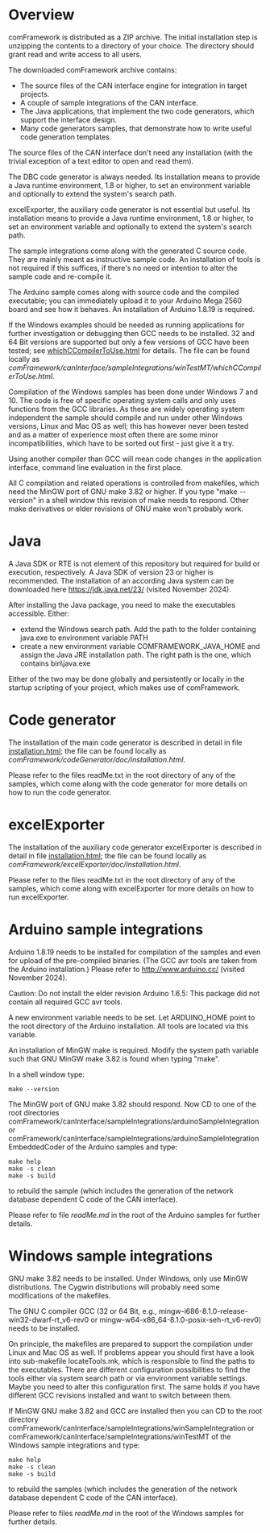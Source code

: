 <!-- Installation -->

# Overview

comFramework is distributed as a ZIP archive. The initial installation
step is unzipping the contents to a directory of your choice. The
directory should grant read and write access to all users.

The downloaded comFramework archive contains:

-   The source files of the CAN interface engine for integration
    in target projects.
-   A couple of sample integrations of the CAN interface.
-   The Java applications, that implement the two code generators, which
    support the interface design.
-   Many code generators samples, that demonstrate how to write useful
    code generation templates.

The source files of the CAN interface don't need any installation (with
the trivial exception of a text editor to open and read them).

The DBC code generator is always needed. Its installation means to provide
a Java runtime environment, 1.8 or higher, to set an environment variable
and optionally to extend the system's search path.

excelExporter, the auxiliary code generator is not essential but useful.
Its installation means to provide a Java runtime environment, 1.8 or
higher, to set an environment variable and optionally to extend the
system's search path.

The sample integrations come along with the generated C source code. They
are mainly meant as instructive sample code. An installation of tools is
not required if this suffices, if there's no need or intention to alter
the sample code and re-compile it.

The Arduino sample comes along with source code and the compiled
executable; you can immediately upload it to your Arduino Mega 2560 board
and see how it behaves. An installation of Arduino 1.8.19 is required.

If the Windows examples should be needed as running applications for
further investigation or debugging then GCC needs to be installed. 32 and
64 Bit versions are supported but only a few versions of GCC have been
tested; see
[whichCCompilerToUse.html](https://petervranken.github.io/comFramework/canInterface/sampleIntegrations/winTestMT/whichCCompilerToUse.html)
for details. The file can be found locally as
*comFramework/canInterface/sampleIntegrations/winTestMT/whichCCompilerToUse.html*.

Compilation of the Windows samples has been done under Windows 7 and 10.
The code is free of specific operating system calls and only uses
functions from the GCC libraries. As these are widely operating system
independent the sample should compile and run under other Windows
versions, Linux and Mac OS as well; this has however never been tested and
as a matter of experience most often there are some minor
incompatibilities, which have to be sorted out first - just give it a try.

Using another compiler than GCC will mean code changes in the application
interface, command line evaluation in the first place.

All C compilation and related operations is controlled from makefiles,
which need the MinGW port of GNU make 3.82 or higher. If you type "make
--version" in a shell window this revision of make needs to respond. Other
make derivatives or elder revisions of GNU make won't probably work.

# Java

A Java SDK or RTE is not element of this repository but required for build
or execution, respectively. A Java SDK of version 23 or higher is
recommended. The installation of an according Java system can be
downloaded here <https://jdk.java.net/23/> (visited November 2024).

After installing the Java package, you need to make the executables
accessible. Either:

- extend the Windows search path. Add the path to the folder containing
  java.exe to environment variable PATH
- create a new environment variable COMFRAMEWORK\_JAVA\_HOME and assign
  the Java JRE installation path. The right path is the one, which
  contains bin\\java.exe

Either of the two may be done globally and persistently or locally in the
startup scripting of your project, which makes use of comFramework.

# Code generator

The installation of the main code generator is described in detail in file
[installation.html](https://petervranken.github.io/comFramework/codeGenerator/doc/installation.html); the file can be found locally as
*comFramework/codeGenerator/doc/installation.html*.

Please refer to the files readMe.txt in the root directory of any of the
samples, which come along with the code generator for more details on how
to run the code generator.

# excelExporter

The installation of the auxiliary code generator excelExporter is
described in detail in file [installation.html](https://petervranken.github.io/comFramework/excelExporter/doc/installation.html); the file can be found locally as
*comFramework/excelExporter/doc/installation.html*.

Please refer to the files readMe.txt in the root directory of any of the
samples, which come along with excelExporter for more details on how to
run excelExporter.

# Arduino sample integrations

Arduino 1.8.19 needs to be installed for compilation of the samples and even
for upload of the pre-compiled binaries. (The GCC avr tools are taken from the
Arduino installation.) Please refer to <http://www.arduino.cc/> (visited
November 2024).

Caution: Do not install the elder revision Arduino 1.6.5: This package did
not contain all required GCC avr tools.

A new environment variable needs to be set. Let ARDUINO_HOME point to
the root directory of the Arduino installation. All tools are located
via this variable.

An installation of MinGW make is required. Modify the system path
variable such that GNU MinGW make 3.82 is found when typing "make".

In a shell window type:

    make --version

The MinGW port of GNU make 3.82 should respond. Now CD to one of the root
directories comFramework/canInterface/sampleIntegrations/arduinoSampleIntegration
or comFramework/canInterface/sampleIntegrations/arduinoSampleIntegrationEmbeddedCoder
of the Arduino samples and type:

    make help
    make -s clean
    make -s build

to rebuild the sample (which includes the generation of the network database
dependent C code of the CAN interface).

Please refer to file *readMe.md* in the root of the Arduino samples for
further details.

# Windows sample integrations

GNU make 3.82 needs to be installed. Under Windows, only use MinGW
distributions. The Cygwin distributions will probably need some
modifications of the makefiles.

The GNU C compiler GCC (32 or 64 Bit, e.g.,
mingw-i686-8.1.0-release-win32-dwarf-rt_v6-rev0 or
mingw-w64-x86_64-8.1.0-posix-seh-rt_v6-rev0) needs to be installed.

On principle, the makefiles are prepared to support the compilation under
Linux and Mac OS as well. If problems appear you should first have a look
into sub-makefile locateTools.mk, which is responsible to find the paths
to the executables. There are different configuration possibilities to
find the tools either via system search path or via environment variable
settings. Maybe you need to alter this configuration first. The same holds
if you have different GCC revisions installed and want to switch between
them.

If MinGW GNU make 3.82 and GCC are installed then you can CD to the root
directory comFramework/canInterface/sampleIntegrations/winSampleIntegration
or comFramework/canInterface/sampleIntegrations/winTestMT of the Windows
sample integrations and type:

    make help
    make -s clean
    make -s build

to rebuild the samples (which includes the generation of the network
database dependent C code of the CAN interface).

Please refer to files *readMe.md* in the root of the Windows samples for
further details.
